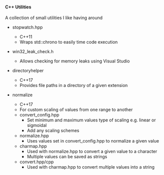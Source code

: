 #### C++ Utilities
A collection of small utilities I like having around

* stopwatch.hpp
    * C++11
    * Wraps std::chrono to easily time code execution    

* win32_leak_check.h
    * Allows checking for memory leaks using Visual Studio

* directoryhelper
    * C++17
    * Provides file paths in a directory of a given extension

* normalize
    * C++17
    * For custom scaling of values from one range to another
    * convert_config.hpp
        * Set minimum and maximum values type of scaling e.g. linear or sigmoidal
        * Add any scaling schemes
    * normalize.hpp
        * Uses values set in convert_config.hpp to normalize a given value
    * charmap.hpp
        * Used with normalize.hpp to convert a given value to a character
        * Multiple values can be saved as strings
    * convert.hpp/cpp
        * Used with charmap.hpp to convert multiple values into a string